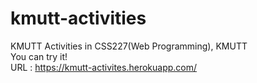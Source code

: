 # kmutt-activities
KMUTT Activities in CSS227(Web Programming), KMUTT <br>
You can try it! <br>
URL : https://kmutt-activites.herokuapp.com/
